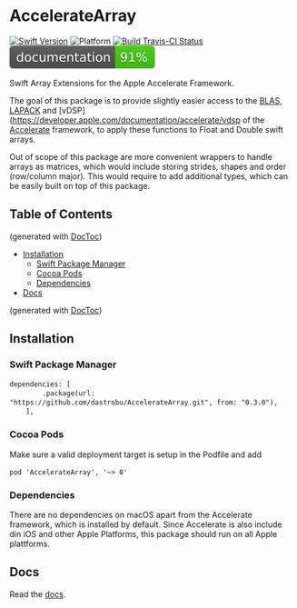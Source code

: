# AccelerateArray

[![Swift Version](https://img.shields.io/badge/swift-5.1-blue.svg)](https://swift.org) 
![Platform](https://img.shields.io/badge/platform-osx--64-lightgray.svg)
[![Build Travis-CI Status](https://travis-ci.org/dastrobu/AccelerateArray.svg?branch=master)](https://travis-ci.org/dastrobu/AccelerateArray) 
[![documentation](https://github.com/dastrobu/AccelerateArray/raw/master/docs/badge.svg?sanitize=true)](https://dastrobu.github.io/AccelerateArray/)

Swift Array Extensions for the Apple Accelerate Framework. 

The goal of this package is to provide slightly easier access to the [BLAS](http://www.netlib.org/blas/), 
[LAPACK](http://www.netlib.org/lapack/) and [vDSP](https://developer.apple.com/documentation/accelerate/vdsp
of the [Accelerate](https://developer.apple.com/documentation/accelerate) framework, 
to apply these functions to Float and Double swift arrays. 

Out of scope of this package are more convenient wrappers to handle arrays as matrices, which 
would include storing strides, shapes and order (row/column major). This would require to add 
additional types, which can be easily built on top of this package. 

## Table of Contents

<!-- START doctoc generated TOC please keep comment here to allow auto update -->
<!-- DON'T EDIT THIS SECTION, INSTEAD RE-RUN doctoc TO UPDATE -->
(generated with [DocToc](https://github.com/thlorenz/doctoc))

- [Installation](#installation)
  - [Swift Package Manager](#swift-package-manager)
  - [Cocoa Pods](#cocoa-pods)
  - [Dependencies](#dependencies)
- [Docs](#docs)

<!-- END doctoc generated TOC please keep comment here to allow auto update -->
(generated with [DocToc](https://github.com/thlorenz/doctoc))
     
## Installation

### Swift Package Manager
    dependencies: [
            .package(url: "https://github.com/dastrobu/AccelerateArray.git", from: "0.3.0"),
        ],
        
### Cocoa Pods

Make sure a valid deployment target is setup in the Podfile and add

    pod 'AccelerateArray', '~> 0'
    
### Dependencies

There are no dependencies on macOS apart from the Accelerate framework, which is installed by default.
Since Accelerate is also include din iOS and other Apple Platforms, this package should run on all Apple plattforms.

## Docs

Read the [docs](https://dastrobu.github.io/AccelerateArray/). 
